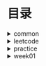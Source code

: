 # 目录 #

<details>
<summary>common</summary>
  
 * [DoubleEndNode](./src/main/java/org/lql/common/DoubleEndNode.java)
 * [ListNode](./src/main/java/org/lql/common/ListNode.java)
  
</details>


<details>
<summary>leetcode</summary>
  
  * [DetectCycle-142. 环形链表](./src/main/java/org/lql/leetcode/DetectCycle.java)
  * [HasCycle-141. 环形链表](./src/main/java/org/lql/leetcode/HasCycle.java)
  * [MergeOrderedArray-88. 合并两个有序数组](./src/main/java/org/lql/leetcode/MergeOrderedArray.java)
  * [MinStack-155. 最小栈](./src/main/java/org/lql/leetcode/MinStack.java)
  * [ReverseGroup-25. K 个一组翻转链表](./src/main/java/org/lql/leetcode/ReverseGroup.java)
  * [ReverseList-206 反转链表](./src/main/java/org/lql/leetcode/ReverseList.java)
  * [TwoSum-1. 两数之和](./src/main/java/org/lql/leetcode/TwoSum.java)
  * [Valid-20. 有效的括号](./src/main/java/org/lql/leetcode/Valid.java)
  * [LeetCode](./src/main/java/org/lql/leetcode/LeetCode.md)
  
</details>

<details>
<summary>practice</summary>

</details>
<details>
<summary>week01</summary>
  
  * [MaximalRectangle-85. 最大矩形](./src/main/java/org/lql/week01/MaximalRectangle.java)【待完成】
  * [MergeOrderedList-21 合并两个有序链表](./src/main/java/org/lql/week01/MergeOrderedList.java)【已完成】
  * [MyCircularDeque-641. 设计循环双端队列](./src/main/java/org/lql/week01/MyCircularDeque.java)【已完成】
  * [PlusOne-1. 加一](./src/main/java/org/lql/week01/PlusOne.java)【已完成】
  
</details>
